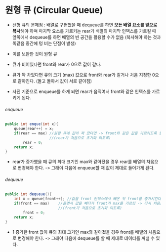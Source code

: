 # 원형 큐 (Circular Queue)

- 선형 큐의 문제점 : 배열로 구현했을 때 dequeue를 하면 **모든 배열 요소를 앞으로 복사**해야 하며 마지막 요소를 가르키는 rear가 배열의 마지막 인덱스를 가르킬 때 앞쪽에서 dequeue를 하면 배열의 빈 공간을 활용할 수가 없음 (복사해야 하는 것과 똑같음 중간에 텅 비는 단점이 발생)
- 이를 보완한 것이 원형 큐 

- 큐가 비어있다면 front와 rear가 0으로 값이 같다.
- 큐가 꽉 차있다면 큐의 크기 (max) 값으로 front와 rear가 같거나 처음 지정한 0으로 같아진다. (돌고 돌아서 값이 서로 같아짐)
- 사진 기준으로 enqueue를 하게 되면 rear가 움직여서 front와 같은 인덱스를 가르키게 된다. 



###### enqueue

```java
public int enque(int x){
    queue[rear++] = x;
    if(rear == max)	//원형 큐에 값이 꽉 찼다면 -> front와 같은 값을 가르키도록 한다
        			//(rear가 처음으로 초기화 되도록)
        rear = 0;
    return x;
}
```

- rear가 증가했을 때 큐의 최대 크기인 max와 같아졌을 경우 rear를 배열의 처음으로 변경해야 한다. -> 그래야 다음에 enqueue할 때 값이 제대로 들어가게 된다. 



###### dequeue

```java
public int dequeue(){
	int x = queue[front++];	//값을 front 인덱스에서 빼온 뒤 front를 증가시킨다.
    if(front == max)	//돌면서 값을 빼다가 front가 max를 가르킴 -> 다시 처음을 가르키도록 한다. 
        				//(front가 처음으로 초기화 되도록)
        front = 0;
    return x;
}
```

- 1 증가한 front 값이 큐의 최대 크기인 max와 같아졌을 경우 front를 배열의 처음으로 변경해야 한다. -> 그래야 다음에 dequeue를 할 때 제대로 데이터를 꺼낼 수 있다. 
